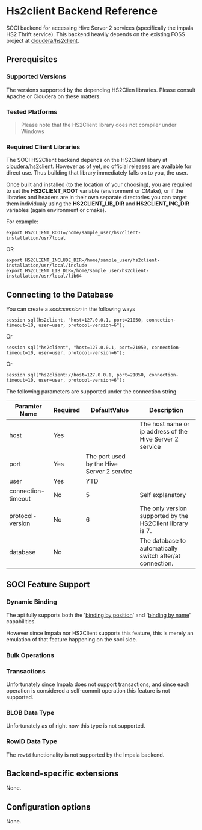 # Hs2client Backend Reference

SOCI backend for accessing Hive Server 2 services (specifically the impala HS2 Thrift service). This backend heavily depends on the existing FOSS project at [cloudera/hs2client](https://github.com/cloudera/hs2client).

## Prerequisites

### Supported Versions
The versions supported by the depending HS2Clien libraries. Please consult Apache or Cloudera on these matters.

### Tested Platforms

> Please note that the HS2Client library does not compiler under Windows

### Required Client Libraries

The SOCI HS2Client backend depends on the HS2Client libary at [cloudera/hs2client](https://github.com/cloudera/hs2client). However as of yet, no official releases are available for direct use. Thus building that library immediately falls on to you, the user. 

Once built and installed (to the location of your choosing), you are required to set the **HS2CLIENT_ROOT** variable (environment or CMake), or if the libraries and headers are in their own separate directories you can target them individualy using the **HS2CLIENT_LIB_DIR** and **HS2CLIENT_INC_DIR** variables (again environment or cmake).

For example:
```
export HS2CLIENT_ROOT=/home/sample_user/hs2client-installation/usr/local
```
OR
```
export HS2CLIENT_INCLUDE_DIR=/home/sample_user/hs2client-installation/usr/local/include
export HS2CLIENT_LIB_DIR=/home/sample_user/hs2client-installation/usr/local/lib64
```

## Connecting to the Database

You can create a _soci::session_ in the following ways

```
session sql(hs2client, "host=127.0.0.1, port=21050, connection-timeout=10, user=user, protocol-version=6");
```

Or

```
session sql("hs2client", "host=127.0.0.1, port=21050, connection-timeout=10, user=user, protocol-version=6");
```

Or

```
session sql("hs2client://host=127.0.0.1, port=21050, connection-timeout=10, user=user, protocol-version=6");
```

The following parameters are supported under the connection string

|Paramter Name|Required|DefaultValue|Description|
|-------------|--------|------------|-----------|
|host|Yes||The host name or ip address of the Hive Server 2 service|
|port|Yes|The port used by the Hive Server 2 service|
|user|Yes|YTD|
|connection-timeout|No|5|Self explanatory|
|protocol-version|No|6|The only version supported by the HS2Client library is 7.|
|database|No||The database to automatically switch after/at connection.|

## SOCI Feature Support

### Dynamic Binding

The api fully supports both the '[binding by position](../binding.md#binding-by-position)' and 
'[binding by name](../binding.md#binding-by-name)' capabilities.

However since Impala nor HS2Client supports this feature, this is merely an emulation of that feature happening on the soci side.

### Bulk Operations

### Transactions

Unfortunately since Impala does not support transactions, and since each operation is considered a self-commit operation this feature is not supported.

### BLOB Data Type

Unfortunately as of right now this type is not supported. 

### RowID Data Type

The `rowid` functionality is not supported by the Impala backend.

## Backend-specific extensions

None.

## Configuration options

None.
